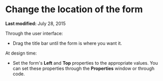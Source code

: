 
# Change the location of the form

 **Last modified:** July 28, 2015

Through the user interface:




- Drag the title bar until the form is where you want it.
    

At design time:


- Set the form's  **Left** and **Top** properties to the appropriate values. You can set these properties through the **Properties** window or through code.
    

